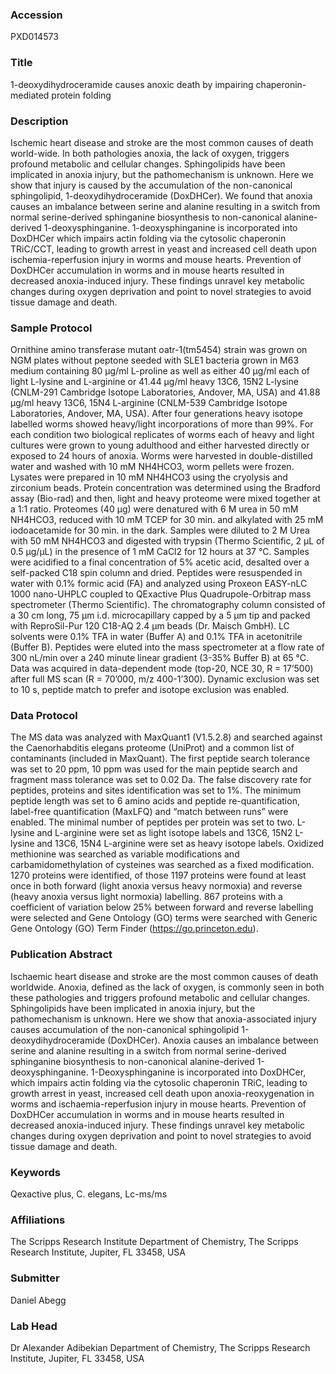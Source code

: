 ### Accession
PXD014573

### Title
1-deoxydihydroceramide causes anoxic death by impairing chaperonin-mediated protein folding

### Description
Ischemic heart disease and stroke are the most common causes of death world-wide. In both pathologies anoxia, the lack of oxygen, triggers profound metabolic and cellular changes. Sphingolipids have been implicated in anoxia injury, but the pathomechanism is unknown. Here we show that injury is caused by the accumulation of the non-canonical sphingolipid, 1-deoxydihydroceramide (DoxDHCer). We found that anoxia causes an imbalance between serine and alanine resulting in a switch from normal serine-derived sphinganine biosynthesis to non-canonical alanine-derived 1-deoxysphinganine. 1-deoxysphinganine is incorporated into DoxDHCer which impairs actin folding via the cytosolic chaperonin TRiC/CCT, leading to growth arrest in yeast and increased cell death upon ischemia-reperfusion injury in worms and mouse hearts. Prevention of DoxDHCer accumulation in worms and in mouse hearts resulted in decreased anoxia-induced injury. These findings unravel key metabolic changes during oxygen deprivation and point to novel strategies to avoid tissue damage and death.

### Sample Protocol
Ornithine amino transferase mutant oatr-1(tm5454) strain was grown on NGM plates without peptone seeded with SLE1 bacteria grown in M63 medium containing 80 µg/ml L-proline as well as either 40 µg/ml each of light L-lysine and L-arginine or 41.44 µg/ml heavy 13C6, 15N2 L-lysine (CNLM-291 Cambridge Isotope Laboratories, Andover, MA, USA) and 41.88 µg/ml heavy 13C6, 15N4 L-arginine (CNLM-539 Cambridge Isotope Laboratories, Andover, MA, USA). After four generations heavy isotope labelled worms showed heavy/light incorporations of more than 99%. For each condition two biological replicates of worms each of heavy and light cultures were grown to young adulthood and either harvested directly or exposed to 24 hours of anoxia. Worms were harvested in double-distilled water and washed with 10 mM NH4HCO3, worm pellets were frozen. Lysates were prepared in 10 mM NH4HCO3 using the cryolysis and zirconium beads. Protein concentration was determined using the Bradford assay (Bio-rad) and then, light and heavy proteome were mixed together at a 1:1 ratio.  Proteomes (40 µg) were denatured with 6 M urea in 50 mM NH4HCO3, reduced with 10 mM TCEP for 30 min. and alkylated with 25 mM iodoacetamide for 30 min. in the dark. Samples were diluted to 2 M Urea with 50 mM NH4HCO3 and digested with trypsin (Thermo Scientific, 2 μL of 0.5 μg/μL) in the presence of 1 mM CaCl2 for 12 hours at 37 °C. Samples were acidified to a final concentration of 5% acetic acid, desalted over a self-packed C18 spin column and dried. Peptides were resuspended in water with 0.1% formic acid (FA) and analyzed using Proxeon EASY-nLC 1000 nano-UHPLC coupled to QExactive Plus Quadrupole-Orbitrap mass spectrometer (Thermo Scientific). The chromatography column consisted of a 30 cm long, 75 μm i.d. microcapillary capped by a 5 μm tip and packed with ReproSil-Pur 120 C18-AQ 2.4 μm beads (Dr. Maisch GmbH). LC solvents were 0.1% TFA in water (Buffer A) and 0.1% TFA in acetonitrile (Buffer B). Peptides were eluted into the mass spectrometer at a flow rate of 300 nL/min over a 240 minute linear gradient (3-35% Buffer B) at 65 °C. Data was acquired in data-dependent mode (top-20, NCE 30, R = 17’500) after full MS scan (R = 70’000, m/z 400-1’300). Dynamic exclusion was set to 10 s, peptide match to prefer and isotope exclusion was enabled.

### Data Protocol
The MS data was analyzed with MaxQuant1 (V1.5.2.8) and searched against the Caenorhabditis elegans proteome (UniProt) and a common list of contaminants (included in MaxQuant). The first peptide search tolerance was set to 20 ppm, 10 ppm was used for the main peptide search and fragment mass tolerance was set to 0.02 Da. The false discovery rate for peptides, proteins and sites identification was set to 1%. The minimum peptide length was set to 6 amino acids and peptide re-quantification, label-free quantification (MaxLFQ) and “match between runs” were enabled. The minimal number of peptides per protein was set to two. L-lysine and L-arginine were set as light isotope labels and 13C6, 15N2 L-lysine and 13C6, 15N4 L-arginine were set as heavy isotope labels. Oxidized methionine was searched as variable modifications and carbamidomethylation of cysteines was searched as a fixed modification. 1270 proteins were identified, of those 1197 proteins were found at least once in both forward (light anoxia versus heavy normoxia) and reverse (heavy anoxia versus light normoxia) labelling. 867 proteins with a coefficient of variation below 25% between forward and reverse labelling were selected and Gene Ontology (GO) terms were searched with Generic Gene Ontology (GO) Term Finder (https://go.princeton.edu).

### Publication Abstract
Ischaemic heart disease and stroke are the most common causes of death worldwide. Anoxia, defined as the lack of oxygen, is commonly seen in both these pathologies and triggers profound metabolic and cellular changes. Sphingolipids have been implicated in anoxia injury, but the pathomechanism is unknown. Here we show that anoxia-associated injury causes accumulation of the non-canonical sphingolipid 1-deoxydihydroceramide (DoxDHCer). Anoxia causes an imbalance between serine and alanine resulting in a switch from normal serine-derived sphinganine biosynthesis to non-canonical alanine-derived 1-deoxysphinganine. 1-Deoxysphinganine is incorporated into DoxDHCer, which impairs actin folding via the cytosolic chaperonin TRiC, leading to growth arrest in yeast, increased cell death upon anoxia-reoxygenation in worms and ischaemia-reperfusion injury in mouse hearts. Prevention of DoxDHCer accumulation in worms and in mouse hearts resulted in decreased anoxia-induced injury. These findings unravel key metabolic changes during oxygen deprivation and point to novel strategies to avoid tissue damage and death.

### Keywords
Qexactive plus, C. elegans, Lc-ms/ms

### Affiliations
The Scripps Research Institute
Department of Chemistry, The Scripps Research Institute, Jupiter, FL 33458, USA

### Submitter
Daniel Abegg

### Lab Head
Dr Alexander Adibekian
Department of Chemistry, The Scripps Research Institute, Jupiter, FL 33458, USA


